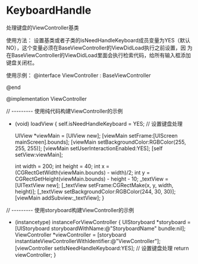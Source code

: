 # KeyboardHandle
处理键盘的ViewController基类

使用方法：
设置基类或者子类的isNeedHandleKeyboard成员变量为YES（默认NO），这个变量必须在BaseViewController的ViewDidLoad执行之前设置，因
为在BaseViewController的ViewDidLoad里面会执行检索代码，给所有输入框添加键盘关闭栏。

使用示例：
@interface ViewController : BaseViewController

@end

@implementation ViewController

// --------- 使用纯代码构建ViewController的示例
- (void) loadView
{
    self.isNeedHandleKeyboard = YES; // 设置键盘处理
    
    UIView *viewMain = [UIView new];
    [viewMain setFrame:[UIScreen mainScreen].bounds];
    [viewMain setBackgroundColor:RGBColor(255, 255, 255)];
    [viewMain setUserInteractionEnabled:YES];
    [self setView:viewMain];
    
    int width = 200;
    int height = 40;
    int x = (CGRectGetWidth(viewMain.bounds) - width)/2;
    int y = CGRectGetHeight(viewMain.bounds) - height - 10;
    _textView = [UITextView new];
    [_textView setFrame:CGRectMake(x, y, width, height)];
    [_textView setBackgroundColor:RGBColor(244, 30, 30)];
    [viewMain addSubview:_textView];
}



// --------- 使用storyboard构建ViewController的示例
+ (instancetype) instanceForViewController
{
    UIStoryboard *storyboard = [UIStoryboard storyboardWithName:@"StoryboardName" bundle:nil];
    ViewController *viewController = [storyboard instantiateViewControllerWithIdentifier:@"ViewController"];
    [viewController setIsNeedHandleKeyboard:YES]; // 设置键盘处理
    return viewController;
}
